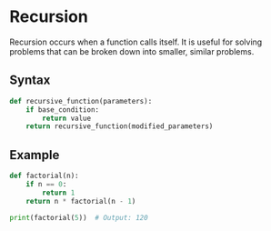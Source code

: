 # Recursion

Recursion occurs when a function calls itself. It is useful for solving problems that can be broken down into smaller, similar problems.

## Syntax

```python
def recursive_function(parameters):
    if base_condition:
        return value
    return recursive_function(modified_parameters)
```

## Example

```python
def factorial(n):
    if n == 0:
        return 1
    return n * factorial(n - 1)

print(factorial(5))  # Output: 120
```

